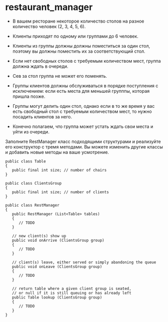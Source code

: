 # restaurant_manager

- В вашем ресторане некоторое количество столов на разное количество человек (2, 3, 4, 5, 6).

- Клиенты приходят по одному или группами до 6 человек.

- Клиенты из группы должны должны поместиться за один стол,
  поэтому вы должны поместить их за соответствующий стол.

- Если нет свободных столов с требуемым количеством мест, группа должна ждать в очереди.

- Сев за стол группа не может его поменять.

- Группы клиентов должны обслуживаться в порядке поступления с исключением:
  если есть места для меньшей групппы, которая пришла позже.

- Группы могут делить один стол, однако если в то же время у вас есть свободный стол
  с требуемым количеством мест, то нужно посадить клиентов за него.

- Конечно полагаем, что группа может устать ждать свои места и уйти из очереди.

Заполните RestManager класс подходящими структурами и реализуйте его конструктор с тремя методами.
Вы можете изменить другие классы и добавить новые методы на ваше усмотрение.

```
public class Table
{
   public final int size; // number of chairs
}

public class ClientsGroup
{
   public final int size; // number of clients
}

public class RestManager
{
   public RestManager (List<Table> tables)
   {
      // TODO
   }

   // new client(s) show up
   public void onArrive (ClientsGroup group)
   {
      // TODO
   }

   // client(s) leave, either served or simply abandoning the queue
   public void onLeave (ClientsGroup group)
   {
      // TODO
   }

   // return table where a given client group is seated,
   // or null if it is still queuing or has already left
   public Table lookup (ClientsGroup group)
   {
      // TODO
   }
}
```
